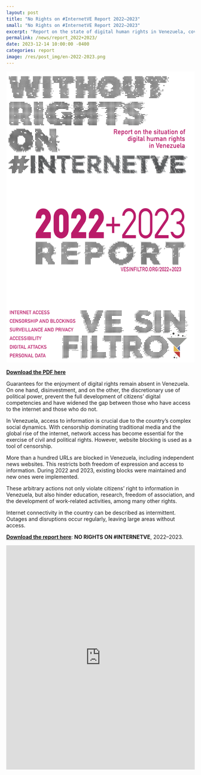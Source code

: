 ```yaml
---
layout: post
title: "No Rights on #InternetVE Report 2022–2023"
small: "No Rights on #InternetVE Report 2022–2023"
excerpt: "Report on the state of digital human rights in Venezuela, covering the years 2022 and 2023"
permalink: /news/report_2022+2023/
date: 2023-12-14 10:00:00 -0400
categories: report
image: /res/post_img/en-2022-2023.png
---
```


![](/res/post_img/report-2022-2023.png)

**[Download the PDF here](/res/files/VSF-2022+2023-EN.pdf)**

Guarantees for the enjoyment of digital rights remain absent in Venezuela. On one hand, disinvestment, and on the other, the discretionary use of political power, prevent the full development of citizens’ digital competencies and have widened the gap between those who have access to the internet and those who do not.

In Venezuela, access to information is crucial due to the country’s complex social dynamics. With censorship dominating traditional media and the global rise of the internet, network access has become essential for the exercise of civil and political rights. However, website blocking is used as a tool of censorship.

More than a hundred URLs are blocked in Venezuela, including independent news websites. This restricts both freedom of expression and access to information. During 2022 and 2023, existing blocks were maintained and new ones were implemented.

These arbitrary actions not only violate citizens’ right to information in Venezuela, but also hinder education, research, freedom of association, and the development of work-related activities, among many other rights.

Internet connectivity in the country can be described as intermittent. Outages and disruptions occur regularly, leaving large areas without access.

**[Download the report here](/res/files/VSF-2022+2023-EN.pdf)**: **NO RIGHTS ON #INTERNETVE**, 2022–2023.



<object data="/res/files/reporte-2022-2023.pdf" type="application/pdf" width="100%" height="600px">
      <embed src="https://docs.google.com/gview?url=https://vesinfiltro.org/res/files/VSF-2022+2023-EN.pdf&embedded=true" width="100%" height="600px"/> 
</object>
